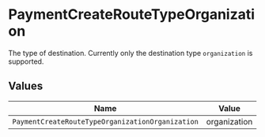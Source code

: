 # PaymentCreateRouteTypeOrganization

The type of destination. Currently only the destination type `organization` is supported.


## Values

| Name                                             | Value                                            |
| ------------------------------------------------ | ------------------------------------------------ |
| `PaymentCreateRouteTypeOrganizationOrganization` | organization                                     |